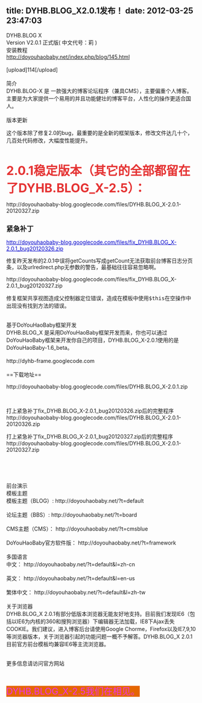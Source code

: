 title: DYHB.BLOG_X2.0.1发布！
date: 2012-03-25 23:47:03
---

DYHB.BLOG X<br />
Version V2.0.1 正式版( 中文代号：莉 )<br />
安装教程<br />
http://doyouhaobaby.net/index.php/blog/145.html<br />
<br />
[upload]114[/upload]<br />
<br />
简介<br />
DYHB.BLOG-X 是 一款强大的博客论坛程序（兼具CMS），主要偏重个人博客。主要是为大家提供一个易用的并且功能健壮的博客平台，人性化的操作更适合国人。<br />
<br />
版本更新<br />
<p>
	这个版本除了修复2.0的bug，最重要的是全新的框架版本，修改文件达几十个，几百处代码修改，大幅度性能提升。
</p>
<p>
	<br />
</p>
<p>
	<strong><span style="color:#E53333;font-size:32px;">2.0.1</span></strong><strong><span style="color:#E53333;font-size:32px;">稳定版本（其它的全部都留在了DYHB.BLOG_X-2.5）：</span></strong>
</p>
<p>
	http://doyouhaobaby-blog.googlecode.com/files/DYHB.BLOG_X-2.0.1-20120327.zip
</p>
<h2 style="font-size:large;background-image:none;background-attachment:initial;background-origin:initial;background-clip:initial;background-color:initial;border-top-width:0px;border-right-width:0px;border-bottom-width:0px;border-left-width:0px;border-style:initial;border-color:initial;padding-left:0px;max-width:700px;background-position:initial initial;background-repeat:initial initial;">
	紧急补丁<a href="http://code.google.com/p/doyouhaobaby-blog/#紧急补丁" class="section_anchor" style="color:#BBBBBB;display:inline;text-decoration:none;margin-left:0.7em;font-size:15px;"></a> 
</h2>
<p style="line-height:1.25em;max-width:64em;">
	<a href="http://doyouhaobaby-blog.googlecode.com/files/fix_DYHB.BLOG_X-2.0.1_bug20120326.zip" rel="nofollow" style="color:#0000CC;">http://doyouhaobaby-blog.googlecode.com/files/fix_DYHB.BLOG_X-2.0.1_bug20120326.zip</a> 
</p>
<p style="line-height:1.25em;max-width:64em;">
	修复昨天发布的2.0.1中误将getCounts写成getCount无法获取前台博客日志分页条，以及urlredirect.php无参数的警告，最基础往往容易忽略啊。
</p>
<p>
	http://doyouhaobaby-blog.googlecode.com/files/fix_DYHB.BLOG_X-2.0.1_bug20120327.zip
</p>
<p>
	<span class="Apple-style-span" style="font-family:monospace;white-space:pre-wrap;">修复框架共享视图造成父控制器定位错误，造成在模板中使用$this在空操作中出现没有找到方法的错误。</span>
</p>
<br />
基于DoYouHaoBaby框架开发<br />
DYHB.BLOG_X 是采用DoYouHaoBaby框架开发而来，你也可以通过DoYouHaoBaby框架来开发你自己的项目，DYHB.BLOG_X-2.0.1使用的是DoYouHaoBaby-1.6_beta。<br />
<br />
http://dyhb-frame.googlecode.com<br />
<br />
==下载地址==<br />
<p>
	http://doyouhaobaby-blog.googlecode.com/files/DYHB.BLOG_X-2.0.1.zip
</p>
<p>
	<br />
</p>
<p>
	打上紧急补丁fix_DYHB.BLOG_X-2.0.1_bug20120326.zip后的完整程序<br />
http://doyouhaobaby-blog.googlecode.com/files/DYHB.BLOG_X-2.0.1-20120326.zip
</p>
<p>
	打上紧急补丁fix_DYHB.BLOG_X-2.0.1_bug20120327.zip后的完整程序<br />
http://doyouhaobaby-blog.googlecode.com/files/DYHB.BLOG_X-2.0.1-20120327.zip
</p>
<p>
	<br />
</p>
<p>
	<br />
</p>
前台演示<br />
模板主题<br />
模板主题（BLOG）: http://doyouhaobaby.net/?t=default<br />
<br />
论坛主题（BBS）: http://doyouhaobaby.net/?t=board<br />
<br />
CMS主题（CMS）： http://doyouhaobaby.net/?t=cmsblue<br />
<br />
DoYouHaoBaby官方软件版： http://doyouhaobaby.net/?t=framework<br />
<br />
多国语言<br />
中文： http://doyouhaobaby.net/?t=default&amp;l=zh-cn<br />
<br />
英文： http://doyouhaobaby.net/?t=default&amp;l=en-us<br />
<br />
繁体中文： http://doyouhaobaby.net/?t=default&amp;l=zh-tw<br />
<br />
关于浏览器<br />
DYHB.BLOG_X 2.0.1有部分低版本浏览器无能友好地支持。目前我们发现IE6（包括以IE6为内核的360和搜狗浏览器）下编辑器无法加载，IE8下Ajax丢失COOKIE。我们建议，进入博客后台请使用Google Chorme，Firefox以及IE7,9,10等浏览器版本，关于浏览器引起的功能问题一概不予解答。DYHB.BLOG_X 2.0.1目前官方前台模板均兼容IE6等主流浏览器。<br />
<br />
<p>
	更多信息请访问官方网站
</p>
<p>
	<br />
</p>
<p>
	<span style="background-color:#E56600;color:#EE33EE;font-size:24px;">DYHB.BLOG_X-2.5我们在相见。</span>
</p>